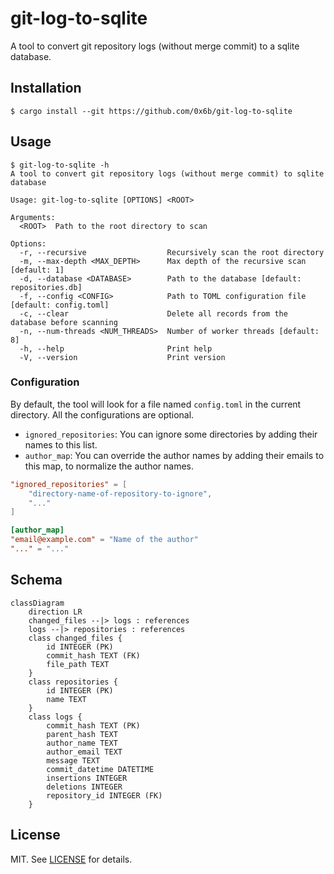 # git-log-to-sqlite

A tool to convert git repository logs (without merge commit) to a sqlite database.

## Installation

```
$ cargo install --git https://github.com/0x6b/git-log-to-sqlite
```

## Usage

```console
$ git-log-to-sqlite -h
A tool to convert git repository logs (without merge commit) to sqlite database

Usage: git-log-to-sqlite [OPTIONS] <ROOT>

Arguments:
  <ROOT>  Path to the root directory to scan

Options:
  -r, --recursive                  Recursively scan the root directory
  -m, --max-depth <MAX_DEPTH>      Max depth of the recursive scan [default: 1]
  -d, --database <DATABASE>        Path to the database [default: repositories.db]
  -f, --config <CONFIG>            Path to TOML configuration file [default: config.toml]
  -c, --clear                      Delete all records from the database before scanning
  -n, --num-threads <NUM_THREADS>  Number of worker threads [default: 8]
  -h, --help                       Print help
  -V, --version                    Print version
```

### Configuration

By default, the tool will look for a file named `config.toml` in the current directory. All the configurations are optional.

- `ignored_repositories`: You can ignore some directories by adding their names to this list.
- `author_map`: You can override the author names by adding their emails to this map, to normalize the author names.

```toml
"ignored_repositories" = [
    "directory-name-of-repository-to-ignore",
    "..."
]

[author_map]
"email@example.com" = "Name of the author"
"..." = "..."
```

## Schema

```mermaid
classDiagram 
    direction LR
    changed_files --|> logs : references
    logs --|> repositories : references
    class changed_files {
        id INTEGER (PK)
        commit_hash TEXT (FK)
        file_path TEXT
    }
    class repositories {
        id INTEGER (PK)
        name TEXT
    }
    class logs {
        commit_hash TEXT (PK)
        parent_hash TEXT
        author_name TEXT
        author_email TEXT
        message TEXT
        commit_datetime DATETIME
        insertions INTEGER
        deletions INTEGER
        repository_id INTEGER (FK)
    }
```

## License

MIT. See [LICENSE](LICENSE) for details.
